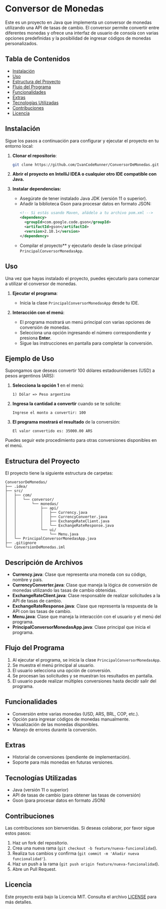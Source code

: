 # Conversor de Monedas

Este es un proyecto en Java que implementa un conversor de monedas utilizando una API de tasas de cambio. El conversor permite convertir entre diferentes monedas y ofrece una interfaz de usuario de consola con varias opciones predefinidas y la posibilidad de ingresar códigos de monedas personalizados.

## Tabla de Contenidos

- [Instalación](#instalación)
- [Uso](#uso)
- [Estructura del Proyecto](#estructura-del-proyecto)
- [Flujo del Programa](#flujo-del-programa)
- [Funcionalidades](#funcionalidades)
- [Extras](#extras)
- [Tecnologías Utilizadas](#tecnologías-utilizadas)
- [Contribuciones](#contribuciones)
- [Licencia](#licencia)

## Instalación

Sigue los pasos a continuación para configurar y ejecutar el proyecto en tu entorno local:

1. **Clonar el repositorio**:
   ```bash
   git clone https://github.com/IvanCodeRunner/ConversorDeMonedas.git
   ```

2. **Abrir el proyecto en IntelliJ IDEA o cualquier otro IDE compatible con Java.**

3. **Instalar dependencias:**
   - Asegúrate de tener instalado Java JDK (versión 11 o superior).
   - Añadir la biblioteca Gson para procesar datos en formato JSON:
     ```xml
     <!-- Si estás usando Maven, añádelo a tu archivo pom.xml -->
     <dependency>
       <groupId>com.google.code.gson</groupId>
       <artifactId>gson</artifactId>
       <version>2.10.1</version>
     </dependency>
     ```
   - Compilar el proyecto** y ejecutarlo desde la clase principal `PrincipalConversorMonedasApp`.

## Uso

Una vez que hayas instalado el proyecto, puedes ejecutarlo para comenzar a utilizar el conversor de monedas. 

1. **Ejecutar el programa**:
   - Inicia la clase `PrincipalConversorMonedasApp` desde tu IDE.

2. **Interacción con el menú**:
   - El programa mostrará un menú principal con varias opciones de conversión de monedas.
   - Selecciona una opción ingresando el número correspondiente y presiona **Enter**.
   - Sigue las instrucciones en pantalla para completar la conversión.

## Ejemplo de Uso

Supongamos que deseas convertir 100 dólares estadounidenses (USD) a pesos argentinos (ARS):

1. **Selecciona la opción 1** en el menú:
   ```
   1) Dólar => Peso argentino
   ```

2. **Ingresa la cantidad a convertir** cuando se te solicite:
   ```
   Ingrese el monto a convertir: 100
   ```

3. **El programa mostrará el resultado** de la conversión:
   ```
   El valor convertido es: 35000.00 ARS
   ```

Puedes seguir este procedimiento para otras conversiones disponibles en el menú.

## Estructura del Proyecto

El proyecto tiene la siguiente estructura de carpetas:

```
ConversorDeMonedas/
├── .idea/
├── src/
│   ├── com/
│   │   └── conversor/
│   │       └── monedas/
│   │           ├── api/
│   │           │   ├── Currency.java
│   │           │   ├── CurrencyConverter.java
│   │           │   ├── ExchangeRateClient.java
│   │           │   └── ExchangeRateResponse.java
│   │           └── ui/
│   │               └── Menu.java
│   └── PrincipalConversorMonedasApp.java
├── .gitignore
└── ConversionDeMonedas.iml
```

## Descripción de Archivos

- **Currency.java**: Clase que representa una moneda con su código, nombre y país.
- **CurrencyConverter.java**: Clase que maneja la lógica de conversión de monedas utilizando las tasas de cambio obtenidas.
- **ExchangeRateClient.java**: Clase responsable de realizar solicitudes a la API de tasas de cambio.
- **ExchangeRateResponse.java**: Clase que representa la respuesta de la API con las tasas de cambio.
- **Menu.java**: Clase que maneja la interacción con el usuario y el menú del programa.
- **PrincipalConversorMonedasApp.java**: Clase principal que inicia el programa.

## Flujo del Programa

1. Al ejecutar el programa, se inicia la clase `PrincipalConversorMonedasApp`.
2. Se muestra el menú principal al usuario.
3. El usuario selecciona una opción de conversión.
4. Se procesan las solicitudes y se muestran los resultados en pantalla.
5. El usuario puede realizar múltiples conversiones hasta decidir salir del programa.

## Funcionalidades

- Conversión entre varias monedas (USD, ARS, BRL, COP, etc.).
- Opción para ingresar códigos de monedas manualmente.
- Visualización de las monedas disponibles.
- Manejo de errores durante la conversión.

## Extras

- Historial de conversiones (pendiente de implementación).
- Soporte para más monedas en futuras versiones.

## Tecnologías Utilizadas

- Java (versión 11 o superior)
- API de tasas de cambio (para obtener las tasas de conversión)
- Gson (para procesar datos en formato JSON)

## Contribuciones

Las contribuciones son bienvenidas. Si deseas colaborar, por favor sigue estos pasos:

1. Haz un fork del repositorio.
2. Crea una nueva rama (`git checkout -b feature/nueva-funcionalidad`).
3. Realiza tus cambios y confirma (`git commit -m 'Añadir nueva funcionalidad'`).
4. Haz un push a la rama (`git push origin feature/nueva-funcionalidad`).
5. Abre un Pull Request.

## Licencia

Este proyecto está bajo la Licencia MIT. Consulta el archivo [LICENSE](LICENSE) para más detalles.

